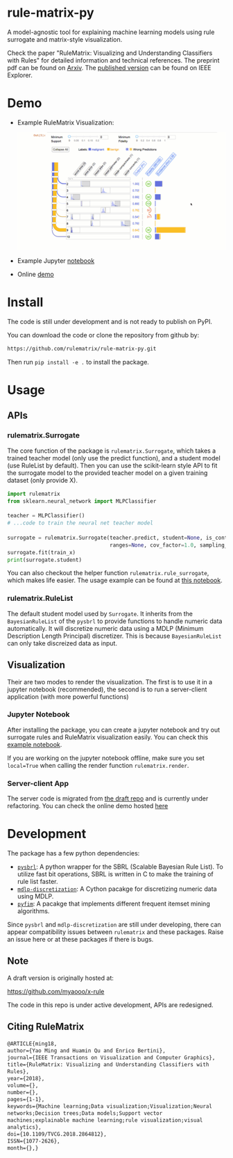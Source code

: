 # rule-matrix-py

A model-agnostic tool for explaining machine learning models using rule surrogate and matrix-style visualization.

Check the paper "RuleMatrix: Visualizing and Understanding Classifiers with Rules" for detailed information and technical references.
The preprint pdf can be found on [Arxiv](https://arxiv.org/abs/1807.06228). 
The [published version](https://ieeexplore.ieee.org/document/8440085) can be found on IEEE Explorer.

# Demo

* Example RuleMatrix Visualization:

  ![rulematrix-demo](rulematrix-demo.gif)

* Example Jupyter [notebook](http://nbviewer.jupyter.org/github/rulematrix/rule-matrix-py/blob/119ae1c631631aebff94080ae04a48e92cbc1bff/notebooks/Test_RuleMatrix_Render.ipynb)

* Online [demo](http://iml-test2.herokuapp.com)

# Install

The code is still under development and is not ready to publish on PyPI.

You can download the code or clone the repository from github by:

```bash
https://github.com/rulematrix/rule-matrix-py.git
```

Then run `pip install -e .` to install the package.

# Usage

## APIs

### rulematrix.Surrogate

The core function of the package is `rulematrix.Surrogate`, which takes a trained teacher model (only use the predict function), and a student model (use RuleList by default).
Then you can use the scikit-learn style API to fit the surrogate model to the provided teacher model on a given training dataset (only provide X).  

```python
import rulematrix
from sklearn.neural_network import MLPClassifier

teacher = MLPClassifier()
# ...code to train the neural net teacher model

surrogate = rulematrix.Surrogate(teacher.predict, student=None, is_continuous=None, is_categorical=None, is_integer=None, 
                                 ranges=None, cov_factor=1.0, sampling_rate=2.0, seed=None, verbose=False)
surrogate.fit(train_x)
print(surrogate.student)
```

You can also checkout the helper function `rulematrix.rule_surrogate`, which makes life easier. 
The usage example can be found at [this notebook](http://nbviewer.jupyter.org/github/rulematrix/rule-matrix-py/blob/119ae1c631631aebff94080ae04a48e92cbc1bff/notebooks/Test_RuleMatrix_Render.ipynb). 

### rulematrix.RuleList

The default student model used by `Surrogate`. 
It inherits from the `BayesianRuleList` of the `pysbrl` to provide functions to handle numeric data automatically.
It will discretize numeric data using a MDLP (Minimum Description Length Principal) discretizer. 
This is because `BayesianRuleList` can only take discreized data as input.

## Visualization

Their are two modes to render the visualization. The first is to use it in a jupyter notebook (recommended), the second is to run a server-client application (with more powerful functions)

### Jupyter Notebook

After installing the package, you can create a jupyter notebook and try out surrogate rules and RuleMatrix visualization easily.
You can check this [example notebook](http://nbviewer.jupyter.org/github/rulematrix/rule-matrix-py/blob/119ae1c631631aebff94080ae04a48e92cbc1bff/notebooks/Test_RuleMatrix_Render.ipynb).

If you are working on the jupyter notebook offline, make sure you set `local=True` when calling the render function `rulematrix.render`.  

### Server-client App

The server code is migrated from [the draft repo](https://github.com/myaooo/x-rule) and is currently under refactoring.
You can check the online demo hosted [here](http://iml-test2.herokuapp.com)


# Development

The package has a few python dependencies: 

* [`pysbrl`](https://github.com/myaooo/pysbrl): A python wrapper for the SBRL (Scalable Bayesian Rule List). 
   To utilize fast bit operations, SBRL is written in C to make the training of rule list faster.
* [`mdlp-discretization`](https://github.com/myaooo/mdlp-discretization): A Cython pacakge for discretizing numeric data using MDLP.
* [`pyfim`](http://www.borgelt.net/pyfim.html): A pacakge that implements different frequent itemset mining algorithms.

Since `pysbrl` and `mdlp-discretization` are still under developing, there can appear compatibility issues between `rulematrix` and these packages.
Raise an issue here or at these packages if there is bugs. 


## Note

A draft version is originally hosted at:

https://github.com/myaooo/x-rule

The code in this repo is under active development, APIs are redesigned.

## Citing RuleMatrix

```
@ARTICLE{ming18, 
author={Yao Ming and Huamin Qu and Enrico Bertini}, 
journal={IEEE Transactions on Visualization and Computer Graphics}, 
title={RuleMatrix: Visualizing and Understanding Classifiers with Rules}, 
year={2018}, 
volume={}, 
number={}, 
pages={1-1}, 
keywords={Machine learning;Data visualization;Visualization;Neural networks;Decision trees;Data models;Support vector machines;explainable machine learning;rule visualization;visual analytics}, 
doi={10.1109/TVCG.2018.2864812}, 
ISSN={1077-2626}, 
month={},}
```
